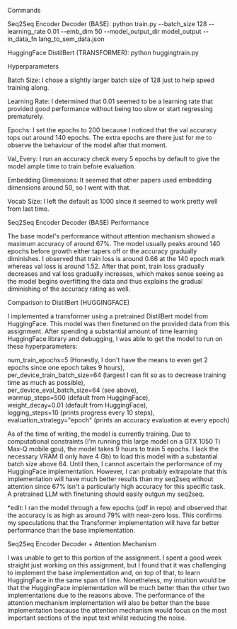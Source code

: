 Commands

Seq2Seq Encoder Decoder (BASE): python train.py --batch_size 128 --learning_rate 0.01 --emb_dim 50 --model_output_dir model_output --in_data_fn lang_to_sem_data.json

HuggingFace DistilBert (TRANSFORMER): python huggingtrain.py



Hyperparameters

Batch Size: I chose a slightly larger batch size of 128 just to help speed training along.

Learning Rate: I determined that 0.01 seemed to be a learning rate that provided good performance without being too slow or start regressing prematurely.

Epochs: I set the epochs to 200 because I noticed that the val accuracy tops out around 140 epochs.  The extra epochs are there just for me to observe the behaviour of the model after that moment.

Val_Every: I run an accuracy check every 5 epochs by default to give the model ample time to train before evaluation.

Embedding Dimensions: It seemed that other papers used embedding dimensions around 50, so I went with that.

Vocab Size: I left the default as 1000 since it seemed to work pretty well from last time.



Seq2Seq Encoder Decoder (BASE) Performance

The base model's performance without attention mechanism showed a maximum accuracy of around 67%.  The model usually peaks around 140 epochs before growth either tapers off or the accuracy gradually diminishes.  I observed that train loss is around 0.66 at the 140 epoch mark whereas val loss is around 1.52.  After that point, train loss gradually decreases and val loss gradually increases, which makes sense seeing as the model begins overfitting the data and thus explains the gradual diminishing of the accuracy rating as well.  



Comparison to DistilBert (HUGGINGFACE)

I implemented a transformer using a pretrained DistilBert model from HuggingFace.  This model was then finetuned on the provided data from this assignment.  After spending a substantial amount of time learning HuggingFace library and debugging, I was able to get the model to run on these hyperparameters:

num_train_epochs=5 (Honestly, I don't have the means to even get 2 epochs since one epoch takes 9 hours),              
per_device_train_batch_size=64 (largest I can fit so as to decrease training time as much as possible),  
per_device_eval_batch_size=64 (see above),   
warmup_steps=500 (default from HuggingFace),                
weight_decay=0.01 (default from HuggingFace),         
logging_steps=10 (prints progress every 10 steps),
evaluation_strategy="epoch" (prints an accuracy evaluation at every epoch)

As of the time of writing, the model is currently training.  Due to computational constraints (I'm running this large model on a GTX 1050 Ti Max-Q mobile gpu), the model takes 9 hours to train 5 epochs.  I lack the necessary VRAM (I only have 4 Gb) to load this model with a substantial batch size above 64.  Until then, I cannot ascertain the performance of my HuggingFace implementation.  However, I can probably extrapolate that this implementation will have much better results than my seq2seq without attention since 67% isn't a particularly high accuracy for this specific task.  A pretrained LLM with finetuning should easily outgun my seq2seq.

*edit: I ran the model through a few epochs (pdf in repo) and observed that the accuracy is as high as around 79% with near-zero loss.  This confirms my speculations that the Transformer implementation will have far better performance than the base implementation.


Seq2Seq Encoder Decoder + Attention Mechanism

I was unable to get to this portion of the assignment.  I spent a good week straight just working on this assignment, but I found that it was challenging to implement the base implementation and, on top of that, to learn HuggingFace in the same span of time.  Nonetheless, my intuition would be that the HuggingFace implementation will be much better than the other two implementations due to the reasons above.  The performance of the attention mechanism implementation will also be better than the base implementation because the attention mechanism would focus on the most important sections of the input text whilst reducing the noise.